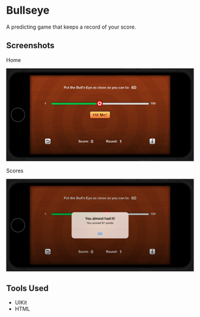 # Bullseye

A predicting game that keeps a record of your score.

## Screenshots

Home

![alt text](https://github.com/Muneeb-hassan96/Bullseye/blob/main/BullsEye/home.png?raw=true)

Scores

![alt text](https://github.com/Muneeb-hassan96/Bullseye/blob/main/BullsEye/Scoring.png?raw=true)


## Tools Used

- UIKit 
- HTML
